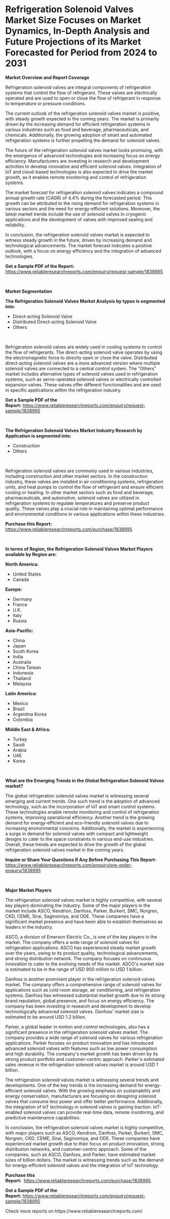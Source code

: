 <p><h1>Refrigeration Solenoid Valves Market Size Focuses on Market Dynamics, In-Depth Analysis and Future Projections of its Market Forecasted for Period from 2024 to 2031</h1></p><p><strong>Market Overview and Report Coverage</strong></p>
<p><p>Refrigeration solenoid valves are integral components of refrigeration systems that control the flow of refrigerant. These valves are electrically operated and are used to open or close the flow of refrigerant in response to temperature or pressure conditions.</p><p>The current outlook of the refrigeration solenoid valves market is positive, with steady growth expected in the coming years. The market is primarily driven by the increasing demand for efficient refrigeration systems in various industries such as food and beverage, pharmaceuticals, and chemicals. Additionally, the growing adoption of smart and automated refrigeration systems is further propelling the demand for solenoid valves.</p><p>The future of the refrigeration solenoid valves market looks promising, with the emergence of advanced technologies and increasing focus on energy efficiency. Manufacturers are investing in research and development activities to develop innovative and efficient solenoid valves. Integration of IoT and cloud-based technologies is also expected to drive the market growth, as it enables remote monitoring and control of refrigeration systems.</p><p>The market forecast for refrigeration solenoid valves indicates a compound annual growth rate (CAGR) of 4.4% during the forecasted period. This growth can be attributed to the rising demand for refrigeration systems in various sectors and the need for energy-efficient solutions. Moreover, the latest market trends include the use of solenoid valves in cryogenic applications and the development of valves with improved sealing and reliability.</p><p>In conclusion, the refrigeration solenoid valves market is expected to witness steady growth in the future, driven by increasing demand and technological advancements. The market forecast indicates a positive outlook, with a focus on energy efficiency and the integration of advanced technologies.</p></p>
<p><strong>Get a Sample PDF of the Report:</strong> <a href="https://www.reliableresearchreports.com/enquiry/request-sample/1838995">https://www.reliableresearchreports.com/enquiry/request-sample/1838995</a></p>
<p>&nbsp;</p>
<p><strong>Market Segmentation</strong></p>
<p><strong>The Refrigeration Solenoid Valves Market Analysis by types is segmented into:</strong></p>
<p><ul><li>Direct-acting Solenoid Valve</li><li>Distributed Direct-acting Solenoid Valve</li><li>Others</li></ul></p>
<p>&nbsp;</p>
<p><p>Refrigeration solenoid valves are widely used in cooling systems to control the flow of refrigerants. The direct-acting solenoid valve operates by using the electromagnetic force to directly open or close the valve. Distributed direct-acting solenoid valves are a more advanced version where multiple solenoid valves are connected to a central control system. The "Others" market includes alternative types of solenoid valves used in refrigeration systems, such as servo-operated solenoid valves or electrically controlled expansion valves. These valves offer different functionalities and are used in specific applications within the refrigeration industry.</p></p>
<p><strong>Get a Sample PDF of the Report:</strong>&nbsp;<a href="https://www.reliableresearchreports.com/enquiry/request-sample/1838995">https://www.reliableresearchreports.com/enquiry/request-sample/1838995</a></p>
<p>&nbsp;</p>
<p><strong>The Refrigeration Solenoid Valves Market Industry Research by Application is segmented into:</strong></p>
<p><ul><li>Construction</li><li>Others</li></ul></p>
<p>&nbsp;</p>
<p><p>Refrigeration solenoid valves are commonly used in various industries, including construction and other market sectors. In the construction industry, these valves are installed in air conditioning systems, refrigeration units, and heat pumps to control the flow of refrigerant and ensure efficient cooling or heating. In other market sectors such as food and beverage, pharmaceuticals, and automotive, solenoid valves are utilized in refrigeration systems to regulate temperatures and preserve product quality. These valves play a crucial role in maintaining optimal performance and environmental conditions in various applications within these industries.</p></p>
<p><strong>Purchase this Report:</strong>&nbsp; <a href="https://www.reliableresearchreports.com/purchase/1838995">https://www.reliableresearchreports.com/purchase/1838995</a></p>
<p>&nbsp;</p>
<p><strong>In terms of Region, the Refrigeration Solenoid Valves Market Players available by Region are:</strong></p>
<p>
    <p> <strong> North America: </strong>
        <ul>
            <li>United States</li>
            <li>Canada</li>
        </ul>
        </p> 
    <p> <strong> Europe: </strong>
        <ul>
            <li>Germany</li>
            <li>France</li>
            <li>U.K.</li>
            <li>Italy</li>
            <li>Russia</li>
        </ul>
        </p> 
    <p> <strong> Asia-Pacific: </strong>
        <ul>
            <li>China</li>
            <li>Japan</li>
            <li>South Korea</li>
            <li>India</li>
            <li>Australia</li>
            <li>China Taiwan</li>
            <li>Indonesia</li>
            <li>Thailand</li>
            <li>Malaysia</li>
        </ul>
        </p> 
    <p> <strong> Latin America: </strong>
        <ul>
            <li>Mexico</li>
            <li>Brazil</li>
            <li>Argentina Korea</li>
            <li>Colombia</li>
        </ul>
        </p> 
    <p> <strong> Middle East & Africa: </strong>
        <ul>
            <li>Turkey</li>
            <li>Saudi</li>
            <li>Arabia</li>
            <li>UAE</li>
            <li>Korea</li>
        </ul>
    </p>
    </p>
<p>&nbsp;</p>
<p><strong>What are the Emerging Trends in the Global Refrigeration Solenoid Valves market?</strong></p>
<p><p>The global refrigeration solenoid valves market is witnessing several emerging and current trends. One such trend is the adoption of advanced technology, such as the incorporation of IoT and smart control systems. These technologies enable remote monitoring and control of refrigeration systems, improving operational efficiency. Another trend is the growing demand for energy-efficient and eco-friendly solenoid valves due to increasing environmental concerns. Additionally, the market is experiencing a surge in demand for solenoid valves with compact and lightweight designs to cater to the space constraints in various end-use industries. Overall, these trends are expected to drive the growth of the global refrigeration solenoid valves market in the coming years.</p></p>
<p><strong>Inquire or Share Your Questions If Any Before Purchasing This Report</strong>- <a href="https://www.reliableresearchreports.com/enquiry/pre-order-enquiry/1838995">https://www.reliableresearchreports.com/enquiry/pre-order-enquiry/1838995</a></p>
<p>&nbsp;</p>
<p><strong>Major Market Players</strong></p>
<p><p>The refrigeration solenoid valves market is highly competitive, with several key players dominating the industry. Some of the major players in the market include ASCO, Kendrion, Danfoss, Parker, Burkert, SMC, Norgren, CKD, CEME, Sirai, Saginomiya, and ODE. These companies have a significant market presence and have been able to establish themselves as leaders in the industry.</p><p>ASCO, a division of Emerson Electric Co., is one of the key players in the market. The company offers a wide range of solenoid valves for refrigeration applications. ASCO has experienced steady market growth over the years, owing to its product quality, technological advancements, and strong distribution network. The company focuses on continuous innovation to cater to the evolving needs of the market. ASCO's market size is estimated to be in the range of USD 900 million to USD 1 billion.</p><p>Danfoss is another prominent player in the refrigeration solenoid valves market. The company offers a comprehensive range of solenoid valves for applications such as cold room storage, air conditioning, and refrigeration systems. Danfoss has witnessed substantial market growth due to its strong brand reputation, global presence, and focus on energy efficiency. The company has been investing in research and development to develop technologically advanced solenoid valves. Danfoss' market size is estimated to be around USD 1.2 billion.</p><p>Parker, a global leader in motion and control technologies, also has a significant presence in the refrigeration solenoid valves market. The company provides a wide range of solenoid valves for various refrigeration applications. Parker focuses on product innovation and has introduced advanced solenoid valves with features such as low power consumption and high durability. The company's market growth has been driven by its strong product portfolio and customer-centric approach. Parker's estimated sales revenue in the refrigeration solenoid valves market is around USD 1 billion.</p><p>The refrigeration solenoid valves market is witnessing several trends and developments. One of the key trends is the increasing demand for energy-efficient solenoid valves. With the growing emphasis on sustainability and energy conservation, manufacturers are focusing on designing solenoid valves that consume less power and offer better performance. Additionally, the integration of IoT technology in solenoid valves is gaining traction. IoT-enabled solenoid valves can provide real-time data, remote monitoring, and predictive maintenance capabilities.</p><p>In conclusion, the refrigeration solenoid valves market is highly competitive, with major players such as ASCO, Kendrion, Danfoss, Parker, Burkert, SMC, Norgren, CKD, CEME, Sirai, Saginomiya, and ODE. These companies have experienced market growth due to their focus on product innovation, strong distribution networks, and customer-centric approach. Some of the companies, such as ASCO, Danfoss, and Parker, have estimated market sizes of billion dollars. The market is witnessing trends such as the demand for energy-efficient solenoid valves and the integration of IoT technology.</p></p>
<p><strong>Purchase this Report:</strong>&nbsp;&nbsp;<a href="https://www.reliableresearchreports.com/purchase/1838995">https://www.reliableresearchreports.com/purchase/1838995</a></p>
<p></p>
<p><strong>Get a Sample PDF of the Report:</strong>&nbsp;<a href="https://www.reliableresearchreports.com/enquiry/request-sample/1838995">https://www.reliableresearchreports.com/enquiry/request-sample/1838995</a></p>
<p>Check more reports on https://www.reliableresearchreports.com/</p>